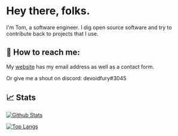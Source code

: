 <!--
**devoidfury/devoidfury** is a ✨ _special_ ✨ repository because its `README.md` (this file) appears on your GitHub profile.

Here are some ideas to get you started:

- 🔭 I’m currently working on ...
- 🌱 I’m currently learning ...
- 👯 I’m looking to collaborate on ...
- 🤔 I’m looking for help with ...
- 💬 Ask me about ...
- 📫 How to reach me: ...
- 😄 Pronouns: ...
- ⚡ Fun fact: ...
-->

# Hey there, folks.

I'm Tom, a software engineer. I dig open source software and try to contribute back to projects that I use.


## 💬 How to reach me:

My [website](https://furycodes.com/) has my email address as well as a contact form.

Or give me a shout on discord: devoidfury#3045


## :chart_with_upwards_trend:	 Stats

[![Github Stats](https://github-readme-stats.vercel.app/api?username=devoidfury&show_icons=true&count_private=true&hide_title=true)](https://github.com/anuraghazra/github-readme-stats)

[![Top Langs](https://github-readme-stats.vercel.app/api/top-langs/?username=devoidfury&layout=compact)](https://github.com/anuraghazra/github-readme-stats)
